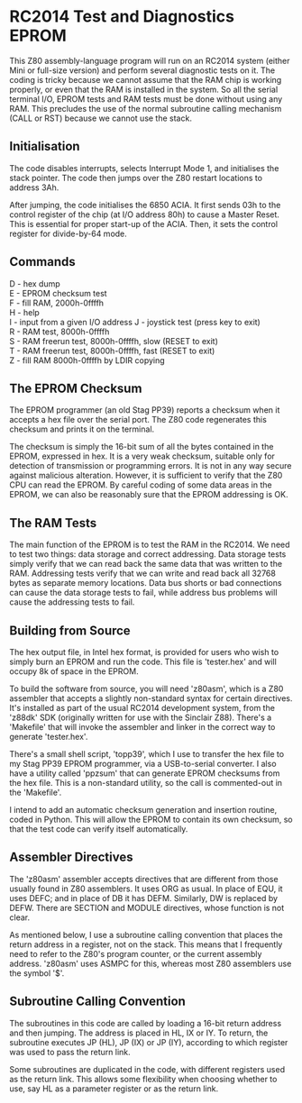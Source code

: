 # RC2014 Test and Diagnostics EPROM

This Z80 assembly-language program will run on an RC2014 system
(either Mini or full-size version) and perform several diagnostic tests
on it.
The coding is tricky because we cannot assume that the RAM chip is
working properly, or even that the RAM is installed in the system.
So all the serial terminal I/O, EPROM tests and RAM tests must be
done without using any RAM.
This precludes the use of the normal subroutine calling mechanism
(CALL or RST) because we cannot use the stack.

## Initialisation

The code disables interrupts, selects Interrupt Mode 1, and
initialises the stack pointer.
The code then jumps over the Z80 restart locations to address 3Ah.

After jumping, the code initialises the 6850 ACIA.
It first sends 03h to the control register of the chip (at I/O address
80h) to cause a Master Reset.
This is essential for proper start-up of the ACIA.
Then, it sets the control register for divide-by-64 mode.

## Commands

D - hex dump<br>
E - EPROM checksum test<br>
F - fill RAM, 2000h-0ffffh<br>
H - help<br>
I - input from a given I/O address
J - joystick test (press key to exit)<br>
R - RAM test, 8000h-0ffffh<br>
S - RAM freerun test, 8000h-0ffffh, slow (RESET to exit)<br>
T - RAM freerun test, 8000h-0ffffh, fast (RESET to exit)<br>
Z - fill RAM 8000h-0ffffh by LDIR copying

## The EPROM Checksum

The EPROM programmer (an old Stag PP39) reports a checksum when
it accepts a hex file over the serial port.
The Z80 code regenerates this checksum and prints it on the terminal.

The checksum is simply the 16-bit sum of all the bytes contained in the
EPROM, expressed in hex.
It is a very weak checksum, suitable only for detection of transmission
or programming errors.
It is not in any way secure against malicious alteration.
However, it is sufficient to verify that the Z80 CPU can read the EPROM.
By careful coding of some data areas in the EPROM, we can also be
reasonably sure that the EPROM addressing is OK.

## The RAM Tests

The main function of the EPROM is to test the RAM in the RC2014.
We need to test two things: data storage and correct addressing.
Data storage tests simply verify that we can read back the same data that
was written to the RAM.
Addressing tests verify that we can write and read back all 32768 bytes
as separate memory locations.
Data bus shorts or bad connections can cause the data storage tests
to fail, while address bus problems will cause the addressing tests to
fail.

## Building from Source

The hex output file, in Intel hex format, is provided for users who
wish to simply burn an EPROM and run the code.
This file is 'tester.hex' and will occupy 8k of space in the EPROM.

To build the software from source, you will need 'z80asm',
which is a Z80 assembler that accepts a slightly non-standard syntax
for certain directives.
It's installed as part of the usual RC2014 development system,
from the 'z88dk' SDK (originally written for use with the Sinclair Z88).
There's a 'Makefile' that will invoke the assembler and linker in the
correct way to generate 'tester.hex'.

There's a small shell script, 'topp39',
which I use to transfer the hex file
to my Stag PP39 EPROM programmer, via a USB-to-serial converter.
I also have a utility called 'ppzsum' that can generate EPROM checksums
from the hex file.
This is a non-standard utility,
so the call is commented-out in the 'Makefile'.

I intend to add an automatic checksum generation and insertion routine,
coded in Python.
This will allow the EPROM to contain its own checksum, so that the
test code can verify itself automatically.

## Assembler Directives

The 'z80asm' assembler accepts directives that are different from those
usually found in Z80 assemblers.
It uses ORG as usual.
In place of EQU, it uses DEFC; and in place of DB it has DEFM.
Similarly, DW is replaced by DEFW.
There are SECTION and MODULE directives, whose function is not clear.

As mentioned below, I use a subroutine calling convention that places
the return address in a register, not on the stack.
This means that I frequently need to refer to the Z80's program counter,
or the current assembly address.
'z80asm' uses ASMPC for this, whereas most Z80 assemblers use the
symbol '$'.

## Subroutine Calling Convention

The subroutines in this code are called by loading a 16-bit return
address and then jumping.
The address is placed in HL, IX or IY.
To return, the subroutine executes JP (HL), JP (IX) or JP (IY),
according to which register was used to pass the return link.

Some subroutines are duplicated in the code,
with different registers used as the return link.
This allows some flexibility when choosing whether to use, say HL as a
parameter register or as the return link.
